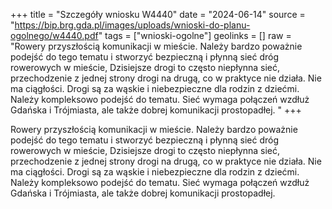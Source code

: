 +++
title = "Szczegóły wniosku W4440"
date = "2024-06-14"
source = "https://bip.brg.gda.pl/images/uploads/wnioski-do-planu-ogolnego/w4440.pdf"
tags = ["wnioski-ogolne"]
geolinks = []
raw = "Rowery przyszłością komunikacji w mieście. Należy bardzo poważnie podejść do tego tematu i stworzyć bezpieczną i płynną sieć dróg rowerowych w mieście, Dzisiejsze drogi to często niepłynna sieć, przechodzenie z jednej strony drogi na drugą, co w praktyce nie działa. Nie ma ciągłości. Drogi są za wąskie i niebezpieczne dla rodzin z dziećmi. Należy kompleksowo podejść do tematu. Sieć wymaga połączeń wzdłuż Gdańska i Trójmiasta, ale także dobrej komunikacji prostopadłej. "
+++

Rowery przyszłością komunikacji w mieście. Należy bardzo poważnie podejść do
tego tematu i stworzyć bezpieczną i płynną sieć dróg rowerowych w mieście, Dzisiejsze drogi to
często niepłynna sieć, przechodzenie z jednej strony drogi na drugą, co w praktyce nie działa.
Nie ma ciągłości. Drogi są za wąskie i niebezpieczne dla rodzin z dziećmi. Należy kompleksowo
podejść do tematu. Sieć wymaga połączeń wzdłuż Gdańska i Trójmiasta, ale także dobrej
komunikacji prostopadłej.



